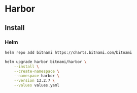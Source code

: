 # Harbor

## Install

### Helm

```bash
helm repo add bitnami https://charts.bitnami.com/bitnami

helm upgrade harbor bitnami/harbor \
    --install \
    --create-namespace \
    --namespace harbor \
    --version 13.2.7 \
    --values values.yaml
```
